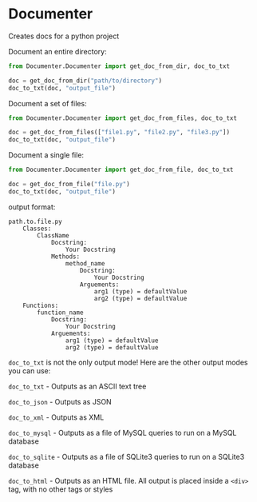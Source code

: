 # Documenter
Creates docs for a python project

Document an entire directory:

```python
from Documenter.Documenter import get_doc_from_dir, doc_to_txt

doc = get_doc_from_dir("path/to/directory")
doc_to_txt(doc, "output_file")
```

Document a set of files:

```python
from Documenter.Documenter import get_doc_from_files, doc_to_txt

doc = get_doc_from_files(["file1.py", "file2.py", "file3.py"])
doc_to_txt(doc, "output_file")
```


Document a single file:

```python
from Documenter.Documenter import get_doc_from_file, doc_to_txt

doc = get_doc_from_file("file.py")
doc_to_txt(doc, "output_file")
```

output format:
```
path.to.file.py
    Classes:
        ClassName
            Docstring:
                Your Docstring
            Methods:
                method_name
                    Docstring:
                        Your Docstring
                    Arguements:
                        arg1 (type) = defaultValue
                        arg2 (type) = defaultValue
    Functions:
        function_name
            Docstring:
                Your Docstring
            Arguements:
                arg1 (type) = defaultValue
                arg2 (type) = defaultValue
```

`doc_to_txt` is not the only output mode! Here are the other output modes you can use:

`doc_to_txt` - Outputs as an ASCII text tree
 
`doc_to_json` - Outputs as JSON

`doc_to_xml` - Outputs as XML

`doc_to_mysql` - Outputs as a file of MySQL queries to run on a MySQL database

`doc_to_sqlite` - Outputs as a file of SQLite3 queries to run on a SQLite3 database

`doc_to_html` - Outputs as an HTML file. All output is placed inside a `<div>` tag, with no other tags or styles

